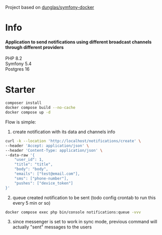 Project based on [dunglas/symfony-docker](https://github.com/dunglas/symfony-docker)

# Info
#### Application to send notifications using different broadcast channels through different providers<br>
PHP 8.2<br>
Symfony 5.4<br>
Postgres 16

# Starter
```bash
composer install
docker compose build --no-cache
docker compose up -d
```

Flow is simple:
1. create notification with its data and channels info
```bash
curl -k --location 'http://localhost/notifications/create' \
--header 'Accept: application/json' \
--header 'Content-Type: application/json' \
--data-raw '{
    "user_id": 1,
    "title": "title",
    "body": "body",
    "emails": ["test@email.com"],
    "sms": ["phone-number"],
    "pushes": ["device_token"]
}'
```
2. queue created notification to be sent (todo config crontab to run this every 5 min or so)
```bash
docker compose exec php bin/console notifications:queue -vvv
```
3. since messenger is set to work in sync mode, previous command will actually "sent" messages to the users
